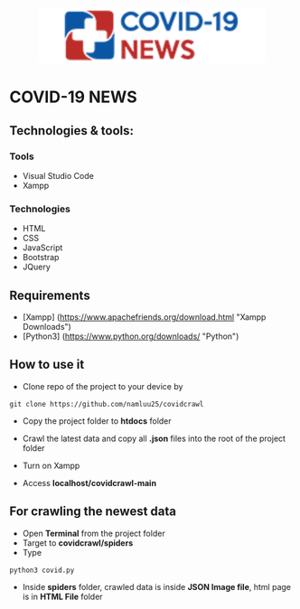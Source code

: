 <p align="center">
  <img height="100px" src="https://raw.githubusercontent.com/namluu25/covidcrawl/main/images/logo.png">
</p>

# COVID-19 NEWS

## Technologies & tools:

### Tools
- Visual Studio Code
- Xampp

### Technologies
- HTML 
- CSS
- JavaScript 
- Bootstrap
- JQuery

## Requirements
- [Xampp] (https://www.apachefriends.org/download.html "Xampp Downloads")
- [Python3] (https://www.python.org/downloads/ "Python")

## How to use it

- Clone repo of the project to your device by 
```
git clone https://github.com/namluu25/covidcrawl
```
- Copy the project folder to **htdocs** folder 

- Crawl the latest data and copy all **.json** files into the root of the project folder

- Turn on Xampp

- Access **localhost/covidcrawl-main**

## For crawling the newest data

- Open **Terminal** from the project folder
- Target to **covidcrawl/spiders**
- Type 
```
python3 covid.py
```
- Inside **spiders** folder, crawled data is inside **JSON Image file**, html page is in **HTML File** folder






